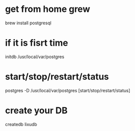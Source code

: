 
# get from home grew
brew install postgresql

# if it is fisrt time
initdb /usr/local/var/postgres

# start/stop/restart/status
postgres -D /usr/local/var/postgres [start/stop/restart/status]

# create your DB
createdb lixudb
